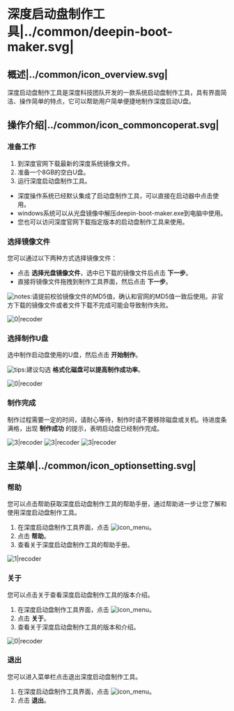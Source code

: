 # 深度启动盘制作工具|../common/deepin-boot-maker.svg|

## 概述|../common/icon_overview.svg|

深度启动盘制作工具是深度科技团队开发的一款系统启动盘制作工具，具有界面简洁、操作简单的特点，它可以帮助用户简单便捷地制作深度启动U盘。




## 操作介绍|../common/icon_commoncoperat.svg|


### 准备工作

1. 到深度官网下载最新的深度系统镜像文件。
2. 准备一个8GB的空白U盘。
3. 运行深度启动盘制作工具。
 - 深度操作系统已经默认集成了启动盘制作工具，可以直接在启动器中点击使用。
 - windows系统可以从光盘镜像中解压deepin-boot-maker.exe到电脑中使用。
 - 您也可以访问深度官网下载指定版本的启动盘制作工具来使用。

### 选择镜像文件
您可以通过以下两种方式选择镜像文件：

- 点击 **选择光盘镜像文件**，选中已下载的镜像文件后点击 **下一步**。
- 直接将镜像文件拖拽到制作工具界面，然后点击 **下一步**。

![notes](icon/notes.svg):请提前校验镜像文件的MD5值，确认和官网的MD5值一致后使用。非官方下载的镜像文件或者文件下载不完成可能会导致制作失败。

![0|recoder](jpg/deepin-boot-maker-1-cn.jpg)

### 选择制作U盘

选中制作启动盘使用的U盘，然后点击 **开始制作**。

![tips](icon/tips.svg):建议勾选 **格式化磁盘可以提高制作成功率**。

![0|recoder](jpg/deepin-boot-maker-2-cn.jpg)

### 制作完成

制作过程需要一定的时间，请耐心等待，制作时请不要移除磁盘或关机。待进度条满格，出现 **制作成功** 的提示，表明启动盘已经制作完成。

![3|recoder](jpg/deepin-boot-maker-3-cn.jpg)
![3|recoder](jpg/deepin-boot-maker-4-cn.jpg)
![3|recoder](jpg/deepin-boot-maker-5-cn.jpg)

## 主菜单|../common/icon_optionsetting.svg|


### 帮助

您可以点击帮助获取深度启动盘制作工具的帮助手册，通过帮助进一步让您了解和使用深度启动盘制作工具。

1. 在深度启动盘制作工具界面，点击 ![icon_menu](icon/icon_menu.svg)。
2. 点击 **帮助**。
3. 查看关于深度启动盘制作工具的帮助手册。

![1|recoder](jpg/help.jpg)

### 关于

您可以点击关于查看深度启动盘制作工具的版本介绍。

1. 在深度启动盘制作工具界面，点击 ![icon_menu](icon/icon_menu.svg)。
2. 点击 **关于**。
3. 查看关于深度启动盘制作工具的版本和介绍。

![0|recoder](jpg/about.jpg)

### 退出

您可以进入菜单栏点击退出深度启动盘制作工具。

1. 在深度启动盘制作工具界面，点击 ![icon_menu](icon/icon_menu.svg)。
2. 点击 **退出**。

